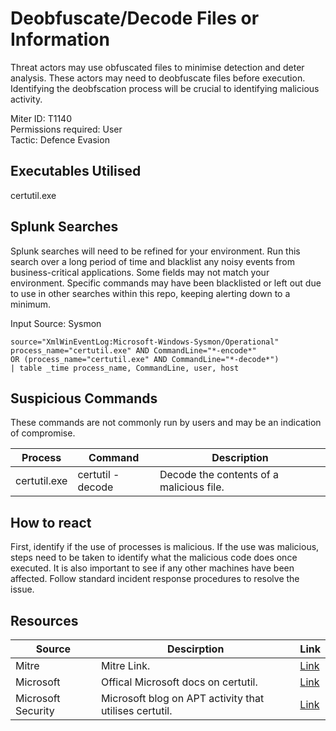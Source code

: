 # Deobfuscate/Decode Files or Information
Threat actors may use obfuscated files to minimise detection and deter analysis. These actors may need to deobfuscate files before execution. Identifying the deobfscation process will be crucial to identifying malicious activity. 

Miter ID: T1140  
Permissions required: User  
Tactic: Defence Evasion  

## Executables Utilised
certutil.exe

## Splunk Searches
Splunk searches will need to be refined for your environment. Run this search over a long period of time and blacklist any noisy events from business-critical applications. Some fields may not match your environment. Specific commands may have been blacklisted or left out due to use in other searches within this repo, keeping alerting down to a minimum.

Input Source: Sysmon
```
source="XmlWinEventLog:Microsoft-Windows-Sysmon/Operational"
process_name="certutil.exe" AND CommandLine="*-encode*" 
OR (process_name="certutil.exe" AND CommandLine="*-decode*") 
| table _time process_name, CommandLine, user, host
```

## Suspicious Commands
These commands are not commonly run by users and may be an indication of compromise.

| Process  | Command | Description
| ------------- | ------------- | -------- | 
|certutil.exe |certutil -decode |Decode the contents of a malicious file. |

## How to react
First, identify if the use of processes is malicious. If the use was malicious, steps need to be taken to identify what the malicious code does once executed. It is also important to see if any other machines have been affected. Follow standard incident response procedures to resolve the issue. 

## Resources

| Source | Descirption | Link | 
| --- | --- | --- |
|Mitre |Mitre Link. |[Link](https://attack.mitre.org/techniques/T1140/) |
| Microsoft  |Offical Microsoft docs on certutil.   |[Link](https://docs.microsoft.com/en-us/windows-server/administration/windows-commands/certutil) |
| Microsoft Security  |Microsoft blog on APT activity that utilises certutil.|[Link](https://www.microsoft.com/security/blog/2019/07/08/dismantling-a-fileless-campaign-microsoft-defender-atp-next-gen-protection-exposes-astaroth-attack/) |
